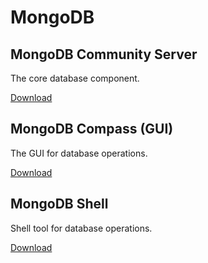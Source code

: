 # MongoDB
## MongoDB Community Server
The core database component.

[Download](https://www.mongodb.com/try/download/community)

## MongoDB Compass (GUI)
The GUI for database operations.

[Download](https://www.mongodb.com/try/download/compass)

## MongoDB Shell
Shell tool for database operations.

[Download](https://www.mongodb.com/try/download/shell)

